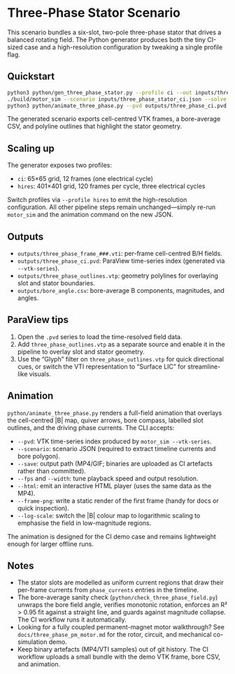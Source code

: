 # Three-Phase Stator Scenario

This scenario bundles a six-slot, two-pole three-phase stator that drives a
balanced rotating field. The Python generator produces both the tiny CI-sized
case and a high-resolution configuration by tweaking a single profile flag.

## Quickstart

```bash
python3 python/gen_three_phase_stator.py --profile ci --out inputs/three_phase_stator_ci.json
./build/motor_sim --scenario inputs/three_phase_stator_ci.json --solve --parallel-frames --vtk-series outputs/three_phase_ci.pvd --tol 5e-6 --max-iters 40000
python3 python/animate_three_phase.py --pvd outputs/three_phase_ci.pvd --scenario inputs/three_phase_stator_ci.json --save three_phase_demo.mp4 --frame-png three_phase_demo.png
```

The generated scenario exports cell-centred VTK frames, a bore-average CSV, and
polyline outlines that highlight the stator geometry.

## Scaling up

The generator exposes two profiles:

- `ci`: 65×65 grid, 12 frames (one electrical cycle)
- `hires`: 401×401 grid, 120 frames per cycle, three electrical cycles

Switch profiles via `--profile hires` to emit the high-resolution configuration.
All other pipeline steps remain unchanged—simply re-run `motor_sim` and the
animation command on the new JSON.

## Outputs

- `outputs/three_phase_frame_###.vti`: per-frame cell-centred B/H fields.
- `outputs/three_phase_ci.pvd`: ParaView time-series index (generated via
  `--vtk-series`).
- `outputs/three_phase_outlines.vtp`: geometry polylines for overlaying slot
  and stator boundaries.
- `outputs/bore_angle.csv`: bore-average B components, magnitudes, and angles.

## ParaView tips

1. Open the `.pvd` series to load the time-resolved field data.
2. Add `three_phase_outlines.vtp` as a separate source and enable it in the
   pipeline to overlay slot and stator geometry.
3. Use the “Glyph” filter on `three_phase_outlines.vtp` for quick directional
   cues, or switch the VTI representation to “Surface LIC” for streamline-like
   visuals.

## Animation

`python/animate_three_phase.py` renders a full-field animation that overlays the
cell-centred |B| map, quiver arrows, bore compass, labelled slot outlines, and
the driving phase currents. The CLI accepts:

- `--pvd`: VTK time-series index produced by `motor_sim --vtk-series`.
- `--scenario`: scenario JSON (required to extract timeline currents and bore
  polygon).
- `--save`: output path (MP4/GIF; binaries are uploaded as CI artefacts rather
  than committed).
- `--fps` and `--width`: tune playback speed and output resolution.
- `--html`: emit an interactive HTML player (uses the same data as the MP4).
- `--frame-png`: write a static render of the first frame (handy for docs or
  quick inspection).
- `--log-scale`: switch the |B| colour map to logarithmic scaling to emphasise
  the field in low-magnitude regions.

The animation is designed for the CI demo case and remains lightweight enough
for larger offline runs.

## Notes

- The stator slots are modelled as uniform current regions that draw their
  per-frame currents from `phase_currents` entries in the timeline.
- The bore-average sanity check (`python/check_three_phase_field.py`) unwraps
  the bore field angle, verifies monotonic rotation, enforces an R² > 0.95 fit
  against a straight line, and guards against magnitude collapse. The CI
  workflow runs it automatically.
- Looking for a fully coupled permanent-magnet motor walkthrough? See
  `docs/three_phase_pm_motor.md` for the rotor, circuit, and mechanical
  co-simulation demo.
- Keep binary artefacts (MP4/VTI samples) out of git history. The CI workflow
  uploads a small bundle with the demo VTK frame, bore CSV, and animation.
